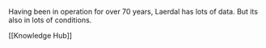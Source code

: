 Having been in operation for over 70 years, Laerdal has lots of data. But its also in lots of conditions.  

[[Knowledge Hub]]